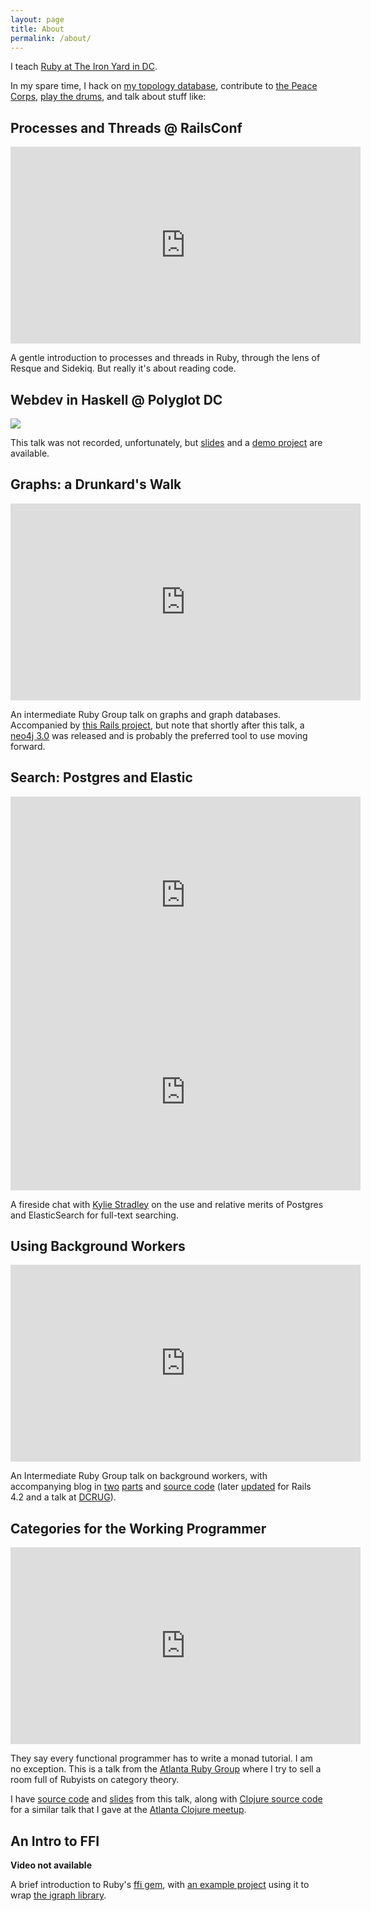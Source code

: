 ```yaml
---
layout: page
title: About
permalink: /about/
---
```


I teach [Ruby at The Iron Yard in DC](http://theironyard.com/locations/washington-dc/).

In my spare time, I hack on [my topology database](http://topology.jdabbs.com/), contribute to [the Peace Corps](https://github.com/PeaceCorps/medlink), [play the drums](http://jdabbs.com/turn-down-with-watts/), and talk about stuff like:

## Processes and Threads @ RailsConf

<iframe width="560" height="315" src="https://www.youtube.com/embed/_8X96hMaRXI" frameborder="0" allowfullscreen></iframe>

A gentle introduction to processes and threads in Ruby, through the lens of Resque and Sidekiq. But really it's about reading code.

## Webdev in Haskell @ Polyglot DC

[![](http://i.imgur.com/4IA6alw.png)](https://s3.amazonaws.com/jdabbs.com/hello-yesod.pdf)

This talk was not recorded, unfortunately, but [slides](https://s3.amazonaws.com/jdabbs.com/hello-yesod.pdf) and a [demo project](https://github.com/jamesdabbs/hello-yesod) are available.

## Graphs: a Drunkard's Walk

<iframe width="560" height="315" src="https://www.youtube.com/embed/Bz5tgZLG5WI?list=PLqZY2tk6rSRn2Vapk2raOTFjXGiDbpQUU" frameborder="0" allowfullscreen></iframe>

An intermediate Ruby Group talk on graphs and graph databases. Accompanied by [this Rails project](https://github.com/jamesdabbs/air-graphs), but note that shortly after this talk, a [neo4j 3.0](https://github.com/neo4jrb/neo4j) was released and is probably the preferred tool to use moving forward.

## Search: Postgres and Elastic

<iframe width="560" height="315" src="https://www.youtube.com/embed/-2Df3yeueU4?list=PLqZY2tk6rSRn2Vapk2raOTFjXGiDbpQUU" frameborder="0" allowfullscreen></iframe>
<iframe width="560" height="315" src="https://www.youtube.com/embed/bMCSdZwPM6M?list=PLqZY2tk6rSRn2Vapk2raOTFjXGiDbpQUU" frameborder="0" allowfullscreen></iframe>

A fireside chat with [Kylie Stradley](https://twitter.com/kyfast) on the use and relative merits of Postgres and ElasticSearch for full-text searching.

## Using Background Workers

<iframe width="560" height="315" src="https://www.youtube.com/embed/GzpOw8u6OV8" frameborder="0" allowfullscreen></iframe>

An Intermediate Ruby Group talk on background workers, with accompanying blog in [two](http://jdabbs.com/working-smarter/) [parts](http://jdabbs.com/working-smarter-pt-ii/) and [source code](https://github.com/jamesdabbs/air/releases/tag/cats) (later [updated](https://github.com/jamesdabbs/dcrug-workers) for Rails 4.2 and a talk at [DCRUG](http://www.meetup.com/dcruby/)).

## Categories for the Working Programmer

<iframe width="560" height="315" src="https://www.youtube.com/embed/Pms3h4M8kbs" frameborder="0" allowfullscreen></iframe>

They say every functional programmer has to write a monad tutorial. I am no exception. This is a talk from the [Atlanta Ruby Group](http://www.atlrug.com/) where I try to sell a room full of Rubyists on category theory.

I have [source code](https://github.com/jamesdabbs/rb-monads) and [slides](https://speakerdeck.com/jdabbs/monads-at-atlrug) from this talk, along with [Clojure source code](https://github.com/jamesdabbs/clj-monads) for a similar talk that I gave at the [Atlanta Clojure meetup](http://www.meetup.com/Atl-Clj/).

## An Intro to FFI

__Video not available__

A brief introduction to Ruby's [ffi gem](https://github.com/ffi/ffi), with [an example project](https://github.com/jamesdabbs/steffi) using it to wrap [the igraph library](http://igraph.org/redirect.html).
